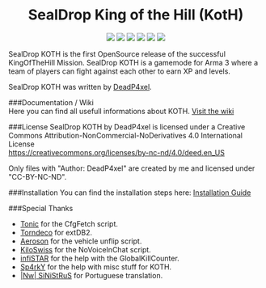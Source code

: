 <h1 align="center">SealDrop King of the Hill (KotH)</h1>
<p align="center">
    <img src="https://img.shields.io/badge/version-v1.0-blue.svg" />
  </a>
    <img src="https://img.shields.io/badge/arma3-1.56-red.svg" />
  </a>
    <img src="https://img.shields.io/badge/extDB2-v70-yellow.svg" />
  </a>
    <img src="https://img.shields.io/badge/release-stable-orange.svg" />
  </a>
  </a>
    <img src="https://img.shields.io/badge/license-CC--BY--NC--ND-4CB697.svg" />
  </a>
    <img src="https://img.shields.io/badge/support-support.sealdrop.de-green.svg" />
  </a>
</p>
SealDrop KOTH is the first OpenSource release of the successful KingOfTheHill Mission. SealDrop KOTH is a gamemode for Arma 3 where a team of players can fight against each other to earn XP and levels. 

SealDrop KOTH was written by [DeadP4xel](https://github.com/DeadP4xel).

###Documentation / Wiki</br>
Here you can find all usefull informations about KOTH. [Visit the wiki](https://github.com/DeadP4xel/SealDrop-KOTH/wiki)

###License
SealDrop KOTH by DeadP4xel is licensed under a Creative Commons Attribution-NonCommercial-NoDerivatives 4.0 International License</br>
https://creativecommons.org/licenses/by-nc-nd/4.0/deed.en_US</br>

Only files with "Author: DeadP4xel" are created by me and licensed under "CC-BY-NC-ND".

###Installation
You can find the installation steps here: [Installation Guide](https://github.com/DeadP4xel/SealDrop-KOTH/wiki#installation)

###Special Thanks
* [Tonic](https://github.com/TAWTonic) for the CfgFetch script.
* [Torndeco](https://github.com/Torndeco) for extDB2.
* [Aeroson](https://github.com/aeroson) for the vehicle unflip script.
* [KiloSwiss](https://github.com/KiloSwiss) for the NoVoiceInChat script.
* [infiSTAR](https://github.com/infiSTAR) for the help with the GlobalKillCounter.
* [Sp4rkY](https://github.com/SPKcoding) for the help with misc stuff for KOTH.
* [|Nw| SiNiStRuS](https://github.com/51N157RU5) for Portuguese translation.
